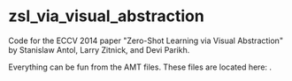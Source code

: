 zsl_via_visual_abstraction
==========================

Code for the ECCV 2014 paper "Zero-Shot Learning via Visual Abstraction" by Stanislaw Antol, Larry Zitnick, and Devi Parikh.

Everything can be fun from the AMT files. These files are located here: .
